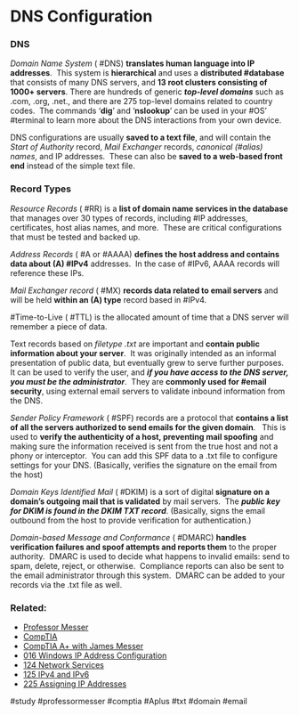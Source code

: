 # DNS Configuration

### DNS

*Domain Name System* ( #DNS) **translates human language into IP addresses**.  This system is **hierarchical** and uses a **distributed #database** that consists of many DNS servers, and **13 root clusters consisting of 1000+ servers**. There are hundreds of generic ***top-level domains*** such as .com, .org, .net., and there are 275 top-level domains related to country codes.  The commands ‘**dig**’ and ‘**nslookup**’ can be used in your #OS’ #terminal to learn more about the DNS interactions from your own device. 

DNS configurations are usually **saved to a text file**, and will contain the *Start of Authority* record, *Mail Exchanger* records, *canonical (#alias) names*, and IP addresses.  These can also be **saved to a web-based front end** instead of the simple text file.

### Record Types

*Resource Records* ( #RR) is a **list of domain name services in the database** that manages over 30 types of records, including #IP addresses, certificates, host alias names, and more.  These are critical configurations that must be tested and backed up.

*Address Records* ( #A or #AAAA) **defines the host address and contains data about (A) #IPv4** addresses.  In the case of #IPv6, AAAA records will reference these IPs.

*Mail Exchanger record* ( #MX) **records data related to email servers** and will be held **within an (A) type** record based in #IPv4. 

#Time-to-Live ( #TTL) is the allocated amount of time that a DNS server will remember a piece of data.

Text records based on *filetype .txt* are important and **contain public information about your server**.  It was originally intended as an informal presentation of public data, but eventually grew to serve further purposes.  It can be used to verify the user, and ***if you have access to the DNS server, you must be the administrator***.  They are **commonly used for #email security**, using external email servers to validate inbound information from the DNS. 

*Sender Policy Framework* ( #SPF) records are a protocol that **contains a list of all the servers authorized to send emails for the given domain**.   This is used to **verify the authenticity of a host, preventing mail spoofing** and making sure the information received is sent from the true host and not a phony or interceptor.  You can add this SPF data to a .txt file to configure settings for your DNS. (Basically, verifies the signature on the email from the host)

*Domain Keys Identified Mail* ( #DKIM) is a sort of digital **signature on a domain’s outgoing mail that is validated** by mail servers.  The ***public key for DKIM is found in the DKIM TXT record***. (Basically, signs the email outbound from the host to provide verification for authentication.)

*Domain-based Message and Conformance* ( #DMARC) **handles verification failures and spoof attempts and reports them** to the proper authority.  DMARC is used to decide what happens to invalid emails: send to spam, delete, reject, or otherwise.  Compliance reports can also be sent to the email administrator through this system.  DMARC can be added to your records via the .txt file as well.

### Related:

- [Professor Messer](https://www.professormesser.com/free-a-plus-training/220-1101/220-1101-video/dns-configuration-220-1101/ "Professor Messer A+ Guide")
- [CompTIA](https://www.comptia.org/ "CompTIA Homepage")
- [CompTIA A+ with James Messer](CompTIA%20A+%20with%20James%20Messer.md)
- [016 Windows IP Address Configuration](016%20Windows%20IP%20Address%20Configuration.md)
- [124 Network Services](124%20Network%20Services.md)
- [125 IPv4 and IPv6](125%20IPv4%20and%20IPv6.md)
- [225 Assigning IP Addresses](225%20Assigning%20IP%20Addresses.md)

#study #professormesser #comptia #Aplus #txt #domain #email 